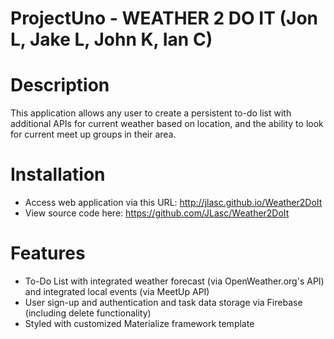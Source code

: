 # ProjectUno - WEATHER 2 DO IT (Jon L, Jake L, John K, Ian C)

# Description
This application allows any user to create a persistent to-do list with additional APIs for current weather based on location, and the ability to look for current meet up groups in their area.

# Installation
- Access web application via this URL: http://jlasc.github.io/Weather2DoIt
- View source code here: https://github.com/JLasc/Weather2DoIt

# Features
- To-Do List with integrated weather forecast (via OpenWeather.org's API) and integrated local events (via MeetUp API)
- User sign-up and authentication and task data storage via Firebase (including delete functionality)
- Styled with customized Materialize framework template
    
    
